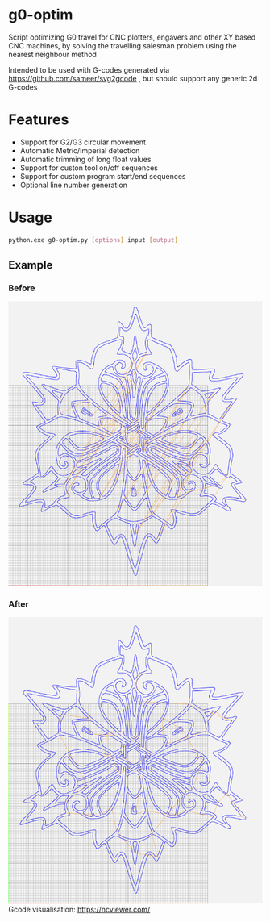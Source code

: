 # g0-optim
Script optimizing G0 travel for CNC plotters, engavers and other XY based CNC machines, by solving the travelling salesman problem using the nearest neighbour method

Intended to be used with G-codes generated via https://github.com/sameer/svg2gcode , but should support any generic 2d G-codes

# Features
- Support for G2/G3 circular movement
- Automatic Metric/Imperial detection
- Automatic trimming of long float values
- Support for custon tool on/off sequences
- Support for custom program start/end sequences
- Optional line number generation

# Usage

```sh
python.exe g0-optim.py [options] input [output]
```

## Example
### Before
![Gcode with no G0 optimization](images/before.png)
### After
![Gcode with G0 optimization](images/after.png)
Gcode visualisation: https://ncviewer.com/